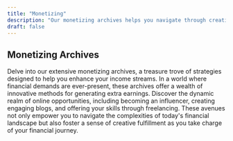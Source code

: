 ```yaml
---
title: "Monetizing"
description: "Our monetizing archives helps you navigate through creative online avenues such as influencing, blogging, and freelancing, designed to address the demands of today's financial landscape."
draft: false
---
```


## Monetizing Archives

Delve into our extensive monetizing archives, a treasure trove of strategies designed to help you enhance your income streams. In a world where financial demands are ever-present, these archives offer a wealth of innovative methods for generating extra earnings. Discover the dynamic realm of online opportunities, including becoming an influencer, creating engaging blogs, and offering your skills through freelancing. These avenues not only empower you to navigate the complexities of today's financial landscape but also foster a sense of creative fulfillment as you take charge of your financial journey.

